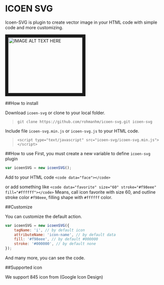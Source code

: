 # ICOEN SVG

Icoen-SVG is plugin to create vector image in your HTML code with simple code and more customizing.

<a href="http://www.youtube.com/watch?feature=player_embedded&v=PiSAmveSWi8" target="_blank"><img src="http://img.youtube.com/vi/PiSAmveSWi8/0.jpg" alt="IMAGE ALT TEXT HERE" width="240" height="180" border="10" /></a>

##How to install

Download `icoen-svg` or clone to your local folder.

>`git clone https://github.com/rohmanhm/icoen-svg.git icoen-svg`

Include file `icoen-svg.min.js` or `icoen-svg.js` to your HTML code.

>`<script type="text/javascript" src="icoen-svg/icoen-svg.min.js"></script>`

##How to use
First, you must create a new variable to define `icoen-svg` plugin

```javascript
var icoenSVG = new icoenSVG();
```
Add to your HTML code 
`<code data="face"></code>`

or add something like 
`<code data="favorite" size="60" stroke="#f98eee" fill="#ffffff"></code>`
Means, call icon favorite with size 60, and outline stroke color `#f98eee`, filling shape with `#ffffff` color.

##Customize

You can customize the default action.

```javascript
var icoenSVG = new icoenSVG({
	tagName: 'i', // by default icon
	attributeName: 'icon-name', // by default data
	fill: '#f98eee', // by default #000000
	stroke: '#000000', // by default none
});
```

And many more, you can see the code.

##Supported icon

We support 845 icon from (Google Icon Design)